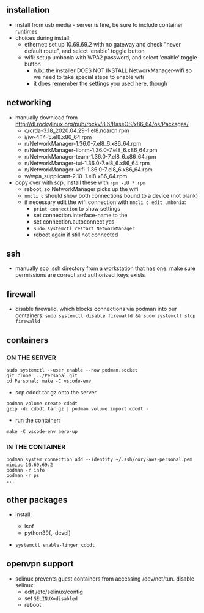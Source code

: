 ## installation

- install from usb media - server is fine, be sure to include container runtimes
- choices during install:
    - ethernet: set up 10.69.69.2 with no gateway and check "never default route", and select 'enable' toggle button
    - wifi: setup umbonia with WPA2 password, and select 'enable' toggle button
        - n.b.: the installer DOES NOT INSTALL NetworkManager-wifi so we need to take special steps to enable wifi
        - it does remember the settings you used here, though

## networking
- manually download from http://dl.rockylinux.org/pub/rocky/8.6/BaseOS/x86_64/os/Packages/
    - c/crda-3.18_2020.04.29-1.el8.noarch.rpm
    - i/iw-4.14-5.el8.x86_64.rpm
    - n/NetworkManager-1.36.0-7.el8_6.x86_64.rpm
    - n/NetworkManager-libnm-1.36.0-7.el8_6.x86_64.rpm
    - n/NetworkManager-team-1.36.0-7.el8_6.x86_64.rpm
    - n/NetworkManager-tui-1.36.0-7.el8_6.x86_64.rpm
    - n/NetworkManager-wifi-1.36.0-7.el8_6.x86_64.rpm
    - w/wpa_supplicant-2.10-1.el8.x86_64.rpm
- copy over with scp, install these with `rpm -iU *.rpm`
    - reboot, so NetworkManager picks up the wifi
    - `nmcli c` should show both connections bound to a device (not blank) 
    - if necessary edit the wifi connection with `nmcli c edit umbonia`:
        - `print connection` to show settings
        - set connection.interface-name to the <wifi-device> 
        - set connection.autoconnect yes
        - `sudo systemctl restart NetworkManager`
        - reboot again if still not connected

## ssh
- manually scp .ssh directory from a workstation that has one. make sure
    permissions are correct and authorized_keys exists

## firewall
- disable firewalld, which blocks connections via podman into our containers:
    `sudo systemctl disable firewalld && sudo systemctl stop firewalld`

## containers

### ON THE SERVER
```
sudo systemctl --user enable --now podman.socket
git clone .../Personal.git
cd Personal; make -C vscode-env
```

- scp cdodt.tar.gz onto the server
```
podman volume create cdodt
gzip -dc cdodt.tar.gz | podman volume import cdodt -
```

- run the container:
```
make -C vscode-env aero-up
```

### IN THE CONTAINER
```
podman system connection add --identity ~/.ssh/cory-aws-personal.pem minipc 10.69.69.2
podman -r info
podman -r ps
...
```

## other packages
- install:
    - lsof
    - python39{,-devel}

- `systemctl enable-linger cdodt`

## openvpn support

- selinux prevents guest containers from accessing /dev/net/tun. disable selinux:
    - edit /etc/selinux/config
    - set `SELINUX=disabled` 
    - reboot
